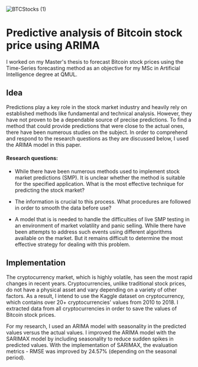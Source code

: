 
![BTCStocks (1)](https://user-images.githubusercontent.com/83291068/206888485-00107d88-5d26-4e27-8cdf-6ab8478e8379.jpg)

# Predictive analysis of Bitcoin stock price using ARIMA

I worked on my Master's thesis to forecast Bitcoin stock prices using the Time-Series forecasting method as an objective for my MSc in Artificial Intelligence degree at QMUL.

## Idea
Predictions play a key role in the stock market industry and heavily rely on established methods like fundamental and technical analysis. However, they have not proven to be a dependable source of precise predictions. To find a method that could provide predictions that were close to the actual ones, there have been numerous studies on the subject. In order to comprehend and respond to the research questions as they are discussed below, I used the ARIMA model in this paper.

#### Research questions:
* While there have been numerous methods used to implement stock market predictions (SMP). It is unclear whether the method is suitable for the specified application. What is the most effective technique for predicting the stock market?

* The information is crucial to this process. What procedures are followed in order to smooth the data before use?

* A model that is is needed to handle the difficulties of live SMP testing in an environment of market volatility and panic selling. While there have been attempts to address such events using different algorithms available on the market. But it remains difficult to determine the most effective strategy for dealing with this problem.

## Implementation
The cryptocurrency market, which is highly volatile, has seen the most rapid changes in recent years. Cryptocurrencies, unlike traditional stock prices, do not have a physical asset and vary depending on a variety of other factors. As a result, I intend to use the Kaggle dataset on cryptocurrency, which contains over 20+ cryptocurrencies' values from 2010 to 2018. I extracted data from all cryptocurrencies in order to save the values of Bitcoin stock prices. 

For my research, I used an ARIMA model with seasonality in the predicted values versus the actual values. I improved the ARIMA model with the SARIMAX model by including seasonality to reduce sudden spikes in predicted values. With the implementation of SARIMAX, the evaluation metrics - RMSE was improved by 24.57% (depending on the seasonal period).
